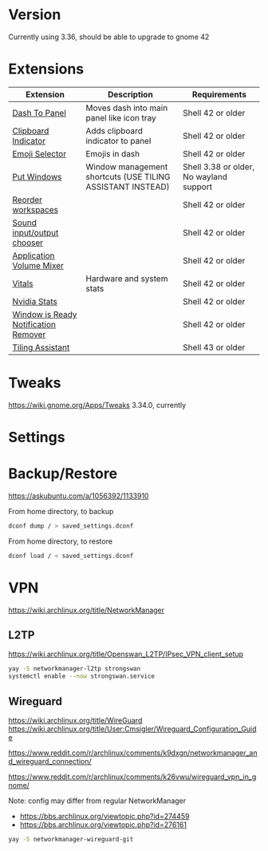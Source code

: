 # Version

Currently using 3.36, should be able to upgrade to gnome 42

# Extensions

|                                                         Extension                                                         |                        Description                         |              Requirements               |
|---------------------------------------------------------------------------------------------------------------------------|------------------------------------------------------------|-----------------------------------------|
| [Dash To Panel](https://extensions.gnome.org/extension/1160/dash-to-panel/)                                               | Moves dash into main panel like icon tray                  | Shell 42 or older                       |
| [Clipboard Indicator](https://extensions.gnome.org/extension/779/clipboard-indicator/)                                    | Adds clipboard indicator to panel                          | Shell 42 or older                       |
| [Emoji Selector](https://extensions.gnome.org/extension/1162/emoji-selector/)                                             | Emojis in dash                                             | Shell 42 or older                       |
| [Put Windows](https://extensions.gnome.org/extension/39/put-windows/)                                                     | Window management shortcuts (USE TILING ASSISTANT INSTEAD) | Shell 3.38 or older, No wayland support |
| [Reorder workspaces](https://extensions.gnome.org/extension/3685/reorder-workspaces/)                                     |                                                            | Shell 42 or older                       |
| [Sound input/output chooser](https://extensions.gnome.org/extension/906/sound-output-device-chooser/)                     |                                                            | Shell 42 or older                       |
| [Application Volume Mixer](https://extensions.gnome.org/extension/3499/application-volume-mixer/)                         |                                                            | Shell 42 or older                       |
| [Vitals](https://extensions.gnome.org/extension/1460/vitals/)                                                             | Hardware and system stats                                  | Shell 42 or older                       |
| [Nvidia Stats](https://extensions.gnome.org/extension/1320/nvidia-gpu-stats-tool/)                                        |                                                            | Shell 42 or older                       |
| [Window is Ready Notification Remover](https://extensions.gnome.org/extension/1007/window-is-ready-notification-remover/) |                                                            | Shell 42 or older                       |
| [Tiling Assistant](https://extensions.gnome.org/extension/3733/tiling-assistant/)                                         |                                                            | Shell 43 or older                       |


# Tweaks

https://wiki.gnome.org/Apps/Tweaks 3.34.0, currently

# Settings

# Backup/Restore

https://askubuntu.com/a/1056392/1133910

From home directory, to backup

```bash
dconf dump / > saved_settings.dconf
```

From home directory, to restore

```bash
dconf load / < saved_settings.dconf
```

# VPN

https://wiki.archlinux.org/title/NetworkManager

## L2TP

https://wiki.archlinux.org/title/Openswan_L2TP/IPsec_VPN_client_setup

```bash
yay -S networkmanager-l2tp strongswan
systemctl enable --now strongswan.service
```

## Wireguard

https://wiki.archlinux.org/title/WireGuard
https://wiki.archlinux.org/title/User:Cmsigler/Wireguard_Configuration_Guide

https://www.reddit.com/r/archlinux/comments/k9dxgn/networkmanager_and_wireguard_connection/


https://www.reddit.com/r/archlinux/comments/k26vwu/wireguard_vpn_in_gnome/

Note: config may differ from regular NetworkManager 
* https://bbs.archlinux.org/viewtopic.php?id=274459
* https://bbs.archlinux.org/viewtopic.php?id=276161
```bash
yay -S networkmanager-wireguard-git
```
